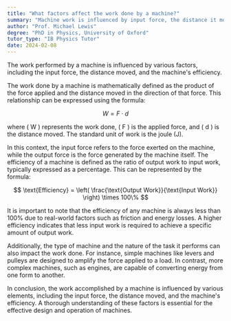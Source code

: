 ```yaml
---
title: "What factors affect the work done by a machine?"
summary: "Machine work is influenced by input force, the distance it moves, and its efficiency. These factors determine the overall performance and effectiveness of the machine."
author: "Prof. Michael Lewis"
degree: "PhD in Physics, University of Oxford"
tutor_type: "IB Physics Tutor"
date: 2024-02-08
---
```


The work performed by a machine is influenced by various factors, including the input force, the distance moved, and the machine's efficiency.

The work done by a machine is mathematically defined as the product of the force applied and the distance moved in the direction of that force. This relationship can be expressed using the formula:

$$
W = F \cdot d
$$

where \( W \) represents the work done, \( F \) is the applied force, and \( d \) is the distance moved. The standard unit of work is the joule (J).

In this context, the input force refers to the force exerted on the machine, while the output force is the force generated by the machine itself. The efficiency of a machine is defined as the ratio of output work to input work, typically expressed as a percentage. This can be represented by the formula:

$$
\text{Efficiency} = \left( \frac{\text{Output Work}}{\text{Input Work}} \right) \times 100\%
$$

It is important to note that the efficiency of any machine is always less than 100% due to real-world factors such as friction and energy losses. A higher efficiency indicates that less input work is required to achieve a specific amount of output work.

Additionally, the type of machine and the nature of the task it performs can also impact the work done. For instance, simple machines like levers and pulleys are designed to amplify the force applied to a load. In contrast, more complex machines, such as engines, are capable of converting energy from one form to another.

In conclusion, the work accomplished by a machine is influenced by various elements, including the input force, the distance moved, and the machine's efficiency. A thorough understanding of these factors is essential for the effective design and operation of machines.
    